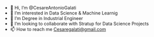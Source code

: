 - 👋 Hi, I’m @CesareAntonioGalati
- 👀 I’m interested in Data Science & Machine Learnig
- 🌱 I’m Degree in Industrial Engineer
- 💞️ I’m looking to collaborate with Stratup for Data Science Projects
- 📫 How to reach me Cesaregalati@gmail.com

<!---
CesareAnto/CesareAnto is a ✨ special ✨ repository because its `README.md` (this file) appears on your GitHub profile.
You can click the Preview link to take a look at your changes.
--->
